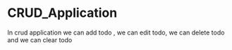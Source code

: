 # CRUD_Application
In crud application we can add todo , we can edit todo, we can delete todo and we can clear todo
